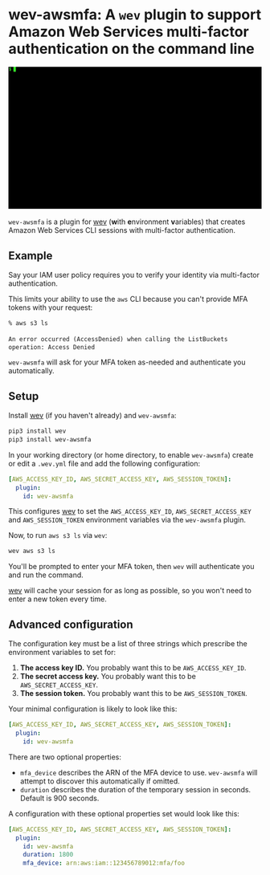 # wev-awsmfa: A `wev` plugin to support Amazon Web Services multi-factor authentication on the command line

![](https://github.com/cariad/wev-awsmfa/blob/main/docs/demo.gif?raw=true)

`wev-awsmfa` is a plugin for [wev](https://github.com/cariad/wev) (**w**ith **e**nvironment **v**ariables) that creates Amazon Web Services CLI sessions with multi-factor authentication.

## Example

Say your IAM user policy requires you to verify your identity via multi-factor authentication.

This limits your ability to use the `aws` CLI because you can't provide MFA tokens with your request:

```text
% aws s3 ls

An error occurred (AccessDenied) when calling the ListBuckets operation: Access Denied
```

`wev-awsmfa` will ask for your MFA token as-needed and authenticate you automatically.

## Setup

Install [wev](https://github.com/cariad/wev) (if you haven't already) and `wev-awsmfa`:

```bash
pip3 install wev
pip3 install wev-awsmfa
```

In your working directory (or home directory, to enable `wev-awsmfa`) create or edit a `.wev.yml` file and add the following configuration:

```yaml
[AWS_ACCESS_KEY_ID, AWS_SECRET_ACCESS_KEY, AWS_SESSION_TOKEN]:
  plugin:
    id: wev-awsmfa
```

This configures [wev](https://github.com/cariad/wev) to set the `AWS_ACCESS_KEY_ID`, `AWS_SECRET_ACCESS_KEY` and `AWS_SESSION_TOKEN` environment variables via the `wev-awsmfa` plugin.

Now, to run `aws s3 ls` via `wev`:

```bash
wev aws s3 ls
```

You'll be prompted to enter your MFA token, then `wev` will authenticate you and run the command.

[wev](https://github.com/cariad/wev) will cache your session for as long as possible, so you won't need to enter a new token every time.

## Advanced configuration

The configuration key must be a list of three strings which prescribe the environment variables to set for:

1. **The access key ID.** You probably want this to be `AWS_ACCESS_KEY_ID`.
1. **The secret access key.** You probably want this to be `AWS_SECRET_ACCESS_KEY`.
1. **The session token.** You probably want this to be `AWS_SESSION_TOKEN`.

Your minimal configuration is likely to look like this:

```yaml
[AWS_ACCESS_KEY_ID, AWS_SECRET_ACCESS_KEY, AWS_SESSION_TOKEN]:
  plugin:
    id: wev-awsmfa
```

There are two optional properties:

- `mfa_device` describes the ARN of the MFA device to use. `wev-awsmfa` will attempt to discover this automatically if omitted.
- `duration` describes the duration of the temporary session in seconds. Default is 900 seconds.

A configuration with these optional properties set would look like this:

```yaml
[AWS_ACCESS_KEY_ID, AWS_SECRET_ACCESS_KEY, AWS_SESSION_TOKEN]:
  plugin:
    id: wev-awsmfa
    duration: 1800
    mfa_device: arn:aws:iam::123456789012:mfa/foo
```
